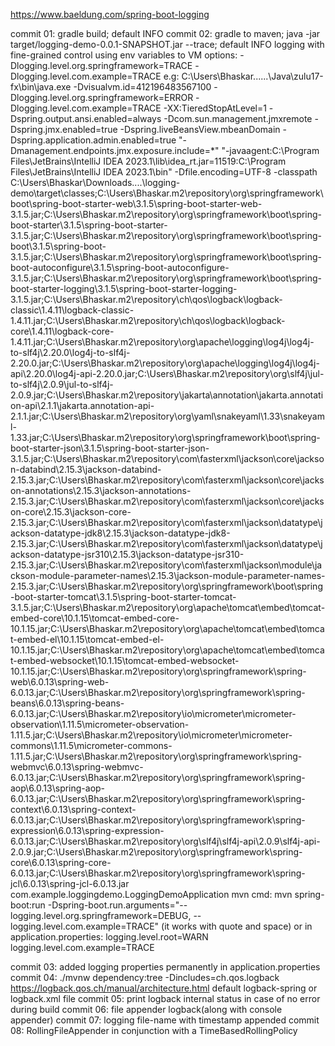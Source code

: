 https://www.baeldung.com/spring-boot-logging

commit 01: gradle build; default INFO
commit 02: gradle to maven; java -jar target/logging-demo-0.0.1-SNAPSHOT.jar --trace; default INFO
logging with fine-grained control using env variables to 
VM options: -Dlogging.level.org.springframework=TRACE -Dlogging.level.com.example=TRACE
e.g: C:\Users\Bhaskar\......\Java\zulu17-fx\bin\java.exe -Dvisualvm.id=412196483567100 -Dlogging.level.org.springframework=ERROR -Dlogging.level.com.example=TRACE -XX:TieredStopAtLevel=1 -Dspring.output.ansi.enabled=always -Dcom.sun.management.jmxremote -Dspring.jmx.enabled=true -Dspring.liveBeansView.mbeanDomain -Dspring.application.admin.enabled=true "-Dmanagement.endpoints.jmx.exposure.include=*" "-javaagent:C:\Program Files\JetBrains\IntelliJ IDEA 2023.1\lib\idea_rt.jar=11519:C:\Program Files\JetBrains\IntelliJ IDEA 2023.1\bin" -Dfile.encoding=UTF-8 -classpath C:\Users\Bhaskar\Downloads\....\logging-demo\target\classes;C:\Users\Bhaskar\.m2\repository\org\springframework\boot\spring-boot-starter-web\3.1.5\spring-boot-starter-web-3.1.5.jar;C:\Users\Bhaskar\.m2\repository\org\springframework\boot\spring-boot-starter\3.1.5\spring-boot-starter-3.1.5.jar;C:\Users\Bhaskar\.m2\repository\org\springframework\boot\spring-boot\3.1.5\spring-boot-3.1.5.jar;C:\Users\Bhaskar\.m2\repository\org\springframework\boot\spring-boot-autoconfigure\3.1.5\spring-boot-autoconfigure-3.1.5.jar;C:\Users\Bhaskar\.m2\repository\org\springframework\boot\spring-boot-starter-logging\3.1.5\spring-boot-starter-logging-3.1.5.jar;C:\Users\Bhaskar\.m2\repository\ch\qos\logback\logback-classic\1.4.11\logback-classic-1.4.11.jar;C:\Users\Bhaskar\.m2\repository\ch\qos\logback\logback-core\1.4.11\logback-core-1.4.11.jar;C:\Users\Bhaskar\.m2\repository\org\apache\logging\log4j\log4j-to-slf4j\2.20.0\log4j-to-slf4j-2.20.0.jar;C:\Users\Bhaskar\.m2\repository\org\apache\logging\log4j\log4j-api\2.20.0\log4j-api-2.20.0.jar;C:\Users\Bhaskar\.m2\repository\org\slf4j\jul-to-slf4j\2.0.9\jul-to-slf4j-2.0.9.jar;C:\Users\Bhaskar\.m2\repository\jakarta\annotation\jakarta.annotation-api\2.1.1\jakarta.annotation-api-2.1.1.jar;C:\Users\Bhaskar\.m2\repository\org\yaml\snakeyaml\1.33\snakeyaml-1.33.jar;C:\Users\Bhaskar\.m2\repository\org\springframework\boot\spring-boot-starter-json\3.1.5\spring-boot-starter-json-3.1.5.jar;C:\Users\Bhaskar\.m2\repository\com\fasterxml\jackson\core\jackson-databind\2.15.3\jackson-databind-2.15.3.jar;C:\Users\Bhaskar\.m2\repository\com\fasterxml\jackson\core\jackson-annotations\2.15.3\jackson-annotations-2.15.3.jar;C:\Users\Bhaskar\.m2\repository\com\fasterxml\jackson\core\jackson-core\2.15.3\jackson-core-2.15.3.jar;C:\Users\Bhaskar\.m2\repository\com\fasterxml\jackson\datatype\jackson-datatype-jdk8\2.15.3\jackson-datatype-jdk8-2.15.3.jar;C:\Users\Bhaskar\.m2\repository\com\fasterxml\jackson\datatype\jackson-datatype-jsr310\2.15.3\jackson-datatype-jsr310-2.15.3.jar;C:\Users\Bhaskar\.m2\repository\com\fasterxml\jackson\module\jackson-module-parameter-names\2.15.3\jackson-module-parameter-names-2.15.3.jar;C:\Users\Bhaskar\.m2\repository\org\springframework\boot\spring-boot-starter-tomcat\3.1.5\spring-boot-starter-tomcat-3.1.5.jar;C:\Users\Bhaskar\.m2\repository\org\apache\tomcat\embed\tomcat-embed-core\10.1.15\tomcat-embed-core-10.1.15.jar;C:\Users\Bhaskar\.m2\repository\org\apache\tomcat\embed\tomcat-embed-el\10.1.15\tomcat-embed-el-10.1.15.jar;C:\Users\Bhaskar\.m2\repository\org\apache\tomcat\embed\tomcat-embed-websocket\10.1.15\tomcat-embed-websocket-10.1.15.jar;C:\Users\Bhaskar\.m2\repository\org\springframework\spring-web\6.0.13\spring-web-6.0.13.jar;C:\Users\Bhaskar\.m2\repository\org\springframework\spring-beans\6.0.13\spring-beans-6.0.13.jar;C:\Users\Bhaskar\.m2\repository\io\micrometer\micrometer-observation\1.11.5\micrometer-observation-1.11.5.jar;C:\Users\Bhaskar\.m2\repository\io\micrometer\micrometer-commons\1.11.5\micrometer-commons-1.11.5.jar;C:\Users\Bhaskar\.m2\repository\org\springframework\spring-webmvc\6.0.13\spring-webmvc-6.0.13.jar;C:\Users\Bhaskar\.m2\repository\org\springframework\spring-aop\6.0.13\spring-aop-6.0.13.jar;C:\Users\Bhaskar\.m2\repository\org\springframework\spring-context\6.0.13\spring-context-6.0.13.jar;C:\Users\Bhaskar\.m2\repository\org\springframework\spring-expression\6.0.13\spring-expression-6.0.13.jar;C:\Users\Bhaskar\.m2\repository\org\slf4j\slf4j-api\2.0.9\slf4j-api-2.0.9.jar;C:\Users\Bhaskar\.m2\repository\org\springframework\spring-core\6.0.13\spring-core-6.0.13.jar;C:\Users\Bhaskar\.m2\repository\org\springframework\spring-jcl\6.0.13\spring-jcl-6.0.13.jar com.example.loggingdemo.LoggingDemoApplication
mvn cmd: mvn spring-boot:run -Dspring-boot.run.arguments="--logging.level.org.springframework=DEBUG, --logging.level.com.example=TRACE" (it works with quote and space)
or in application.properties: logging.level.root=WARN logging.level.com.example=TRACE

commit 03: added logging properties permanently in application.properties
commit 04:
./mvnw dependency:tree -Dincludes=ch.qos.logback
https://logback.qos.ch/manual/architecture.html 
default logback-spring or logback.xml file
commit 05: print logback internal status in case of no error during build
commit 06: file appender logback(along with console appender)
commit 07: logging file-name with timestamp appended
commit 08: RollingFileAppender in conjunction with a TimeBasedRollingPolicy